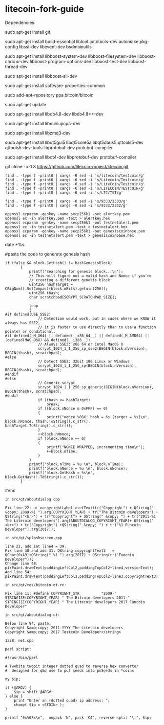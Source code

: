 # litecoin-fork-guide
Dependencies:
 
sudo apt-get install git
 
sudo apt-get install build-essential libtool autotools-dev automake pkg-config libssl-dev libevent-dev bsdmainutils
 
sudo apt-get install libboost-system-dev libboost-filesystem-dev libboost-chrono-dev libboost-program-options-dev libboost-test-dev libboost-thread-dev
 
sudo apt-get install libboost-all-dev
 
sudo apt-get install software-properties-common
 
sudo add-apt-repository ppa:bitcoin/bitcoin
 
sudo apt-get update
 
sudo apt-get install libdb4.8-dev libdb4.8++-dev
 
sudo apt-get install libminiupnpc-dev
 
sudo apt-get install libzmq3-dev
 
sudo apt-get install libqt5gui5 libqt5core5a libqt5dbus5 qttools5-dev qttools5-dev-tools libprotobuf-dev protobuf-compiler
 
sudo apt-get install libqt4-dev libprotobuf-dev protobuf-compiler
 
git clone -b 0.8 https://github.com/litecoin-project/litecoin.git
 ```
find . -type f -print0 | xargs -0 sed -i 's/litecoin/testcoin/g'
find . -type f -print0 | xargs -0 sed -i 's/Litecoin/Testcoin/g'
find . -type f -print0 | xargs -0 sed -i 's/LiteCoin/Testcoin/g'
find . -type f -print0 | xargs -0 sed -i 's/LITECOIN/TESTCOIN/g'
find . -type f -print0 | xargs -0 sed -i 's/LTC/TST/g'
```
```
find . -type f -print0 | xargs -0 sed -i 's/9333/2333/g'
find . -type f -print0 | xargs -0 sed -i 's/9332/2332/g'
 ```
 ```
openssl ecparam -genkey -name secp256k1 -out alertkey.pem
openssl ec -in alertkey.pem -text > alertkey.hex
openssl ecparam -genkey -name secp256k1 -out testnetalert.pem
openssl ec -in testnetalert.pem -text > testnetalert.hex
openssl ecparam -genkey -name secp256k1 -out genesiscoinbase.pem
openssl ec -in testnetalert.pem -text > genesiscoinbase.hex
```
date +%s
 
 #paste the code to generate genesis hash
 ```
if (false && block.GetHash() != hashGenesisBlock)
        {
            printf("Searching for genesis block...\n");
            // This will figure out a valid hash and Nonce if you're
            // creating a different genesis block:
            uint256 hashTarget = CBigNum().SetCompact(block.nBits).getuint256();
            uint256 thash;
            char scratchpad[SCRYPT_SCRATCHPAD_SIZE];
 
            loop
            {
#if defined(USE_SSE2)
                // Detection would work, but in cases where we KNOW it always has SSE2,
                // it is faster to use directly than to use a function pointer or conditional.
#if defined(_M_X64) || defined(__x86_64__) || defined(_M_AMD64) || (defined(MAC_OSX) && defined(__i386__))
                // Always SSE2: x86_64 or Intel MacOS X
                scrypt_1024_1_1_256_sp_sse2(BEGIN(block.nVersion), BEGIN(thash), scratchpad);
#else
                // Detect SSE2: 32bit x86 Linux or Windows
                scrypt_1024_1_1_256_sp(BEGIN(block.nVersion), BEGIN(thash), scratchpad);
#endif
#else
                // Generic scrypt
                scrypt_1024_1_1_256_sp_generic(BEGIN(block.nVersion), BEGIN(thash), scratchpad);
#endif
                if (thash <= hashTarget)
                    break;
                if ((block.nNonce & 0xFFF) == 0)
                {
                    printf("nonce %08X: hash = %s (target = %s)\n", block.nNonce, thash.ToString().c_str(), hashTarget.ToString().c_str());
                }
                ++block.nNonce;
                if (block.nNonce == 0)
                {
                    printf("NONCE WRAPPED, incrementing time\n");
                    ++block.nTime;
                }
            }
            printf("block.nTime = %u \n", block.nTime);
            printf("block.nNonce = %u \n", block.nNonce);
            printf("block.GetHash = %s\n", block.GetHash().ToString().c_str());
        }
```
#end
```
in src/qt/aboutdialog.cpp
 
Fix line 22: ui->copyrightLabel->setText(tr("Copyright") + QString(" &copy; 2009-%1 ").arg(COPYRIGHT_YEAR) + tr("The Bitcoin developers") + QString("<br>") + tr("Copyright") + QString(" &copy; ") + tr("2011-%1 The Litecoin developers").arg(ABOUTDIALOG_COPYRIGHT_YEAR)+ QString("<br>") + tr("Copyright") +QString(" &copy; ") + tr("%1 Funcoin Developer").arg(2017));
 
in src/qt/splashscreen.cpp
 
line 22, add int line4 = 39;
Fix line 30 and add 31: QString copyrightText3   = QChar(0xA9)+QString(" %1 ").arg(2017) + QString(tr("Funcoin Developer"));
Change line 48: pixPaint.drawText(paddingLeftCol2,paddingTopCol2+line4,versionText);
Add line 54: pixPaint.drawText(paddingLeftCol2,paddingTopCol2+line3,copyrightText3);
 
in src/qt/res/bitcoin-qt.rc:
 
Fix line 11: #define COPYRIGHT_STR          "2009-" STRINGIZE(COPYRIGHT_YEAR) " The Bitcoin developers 2011-" STRINGIZE(COPYRIGHT_YEAR) " The Litecoin developers 2017 Funcoin Developer"
 
in src/qt/aboutdialog.ui:
 
Below line 94, paste:
Copyright &amp;copy; 2011-YYYY The Litecoin developers
Copyright &amp;copy; 2017 Testcoin Developer</string>
 
1228, net.cpp
 
perl script:
 
#!/usr/bin/perl
 
# Twobits twobit integer dotted quad to reverse hex convertor
#  designed for q&d use to put seeds into pnSeeds in *coins
 
my $ip;
 
if (@ARGV) {
    $ip = shift @ARGV;
} else {
    print "Enter an (dotted quad) ip address: ";
    chomp( $ip = <STDIN> );
}
 
printf "0x%08x\n",  unpack 'N', pack 'C4', reverse split '\.', $ip;
```
